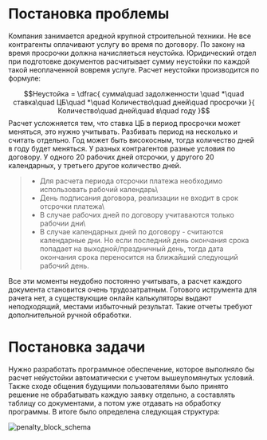 # Постановка проблемы
Компания занимается аредной крупной строительной техники. Не все контрагенты оплачивают услугу во время по договору. По закону на время просрочки должна начисляеться неустойка. Юридический отдел при подготовке документов расчитывает сумму неустойки по каждой такой неоплаченной вовремя услуге.
Расчет неустойки производится по формуле:

$$Неустойка = \dfrac{ сумма\quad задолженности \quad *\quad ставка\quad ЦБ\quad *\quad Количество\quad дней\quad просрочки }{ Количество\quad дней\quad в\quad году }$$
Расчет усложняется тем, что ставка ЦБ в период просрочки может меняться, это нужно учитывать. Разбивать период на несколько и считать отдельно.
Год может быть високосным, тогда количество дней в году будет меняться.
У разных контрагентов разные условия по договору. У одного 20 рабочих дней отсрочки, у другого 20 календарных, у третьего другое количество дней.
>- Для расчета периода отсрочки платежа необходимо использовать рабочий календарь\
>- День подписания договора, реализации не входит в срок отсрочки платежа\
>- В случае рабочих дней по договору учитаваются только рабочии дни\
>- В случае календарных дней по договору - считаются календарные дни. Но если последний день окончания срока попадает на выходной/праздничный день, тогда дата окончания срока переносится на ближайший следующий рабочий день.

Все эти моменты неудобно постоянно учитывать, а расчет каждого документа становится очень трудозатратным.
Готового иструмента для рачета нет, а существующие онлайн калькуляторы выдают неподходящий, местами избыточный результат. Такие отчеты требуют дополнительной ручной обработки.

# Постановка задачи
Нужно разработать программное обеспечение, которое выполняло бы расчет нейустойки автоматически с учетом вышеупомянутых условий.
Также сходе общения будущими пользователями было принято решение не обрабатывать каждую заявку отдельно, а составлять таблицу со документами, а потом уже отдавать на обработку программы. В итоге было определена следующая структура:

![penalty_block_schema](https://github.com/garick161/penalty_calculator/assets/114688542/59cb8121-2dd0-4999-b4c3-e7637fd1ff48)







